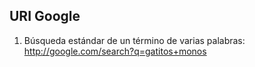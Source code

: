 ## URI Google

1. Búsqueda estándar de un término de varias palabras: <http://google.com/search?q=gatitos+monos>
